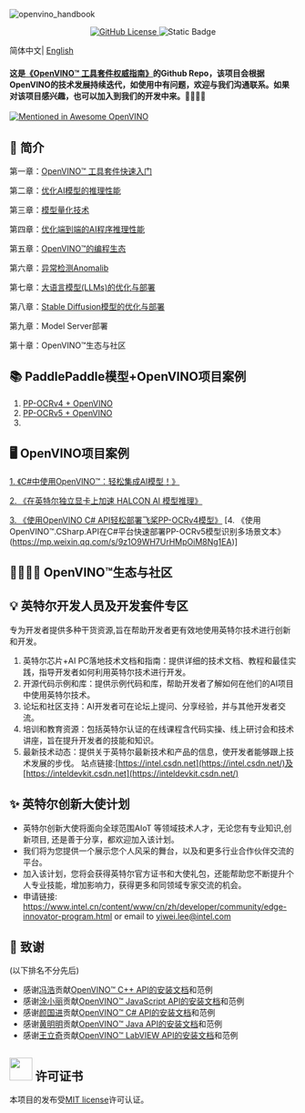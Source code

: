 ![openvino_handbook](https://socialify.git.ci/openvino-book/openvino_handbook/image?forks=1&issues=1&language=1&name=1&owner=1&pulls=1&stargazers=1&theme=Light)

<p align="center">    
    <a href="./LICENSE.txt">
        <img alt="GitHub License" src="https://img.shields.io/github/license/openvino-book/openvino_handbook">
    </a>    
    <a >
        <img alt="Static Badge" src="https://img.shields.io/badge/Language-Python%2CC%2FC%2B%2B%2CC%23%2CJava%2CLabVIEW-blue">
    </a>    


简体中文| [English](README_en.md)

#### 这是[《OpenVINO™ 工具套件权威指南》](https://item.jd.com/10150500500024.html)的Github Repo，该项目会根据OpenVINO的技术发展持续迭代，如使用中有问题，欢迎与我们沟通联系。如果对该项目感兴趣，也可以加入到我们的开发中来。🥰🥰🥰🥰

[![Mentioned in Awesome OpenVINO](https://awesome.re/mentioned-badge-flat.svg)](https://github.com/openvinotoolkit/awesome-openvino)

## 🚀 简介

第一章：[OpenVINO™ 工具套件快速入门](./chapter_1/)

第二章：[优化AI模型的推理性能](./chapter_2/)

第三章：[模型量化技术](./chapter_3/)

第四章：[优化端到端的AI程序推理性能](./chapter_4/)

第五章：[OpenVINO™的编程生态](./chapter_5/)
  
第六章：[异常检测Anomalib](./chapter_6/)

第七章：[大语言模型(LLMs)的优化与部署](./chapter_7/)

第八章：[Stable Diffusion模型的优化与部署](./chapter_8/)

第九章：Model Server部署

第十章：OpenVINO™生态与社区



## 📚 PaddlePaddle模型+OpenVINO项目案例
1. [PP-OCRv4 + OpenVINO](https://github.com/openvino-book/PP-OCRv4_OpenVINO)
2. [PP-OCRv5 + OpenVINO](https://github.com/openvino-book/PP-OCRv5_OpenVINO)
3. 

## 🖥️ OpenVINO项目案例
[1. 《C#中使用OpenVINO™：轻松集成AI模型！》](https://mp.weixin.qq.com/s/QYEF0uSI-nB5aTQ5BhzuBg)

[2. 《在英特尔独立显卡上加速 HALCON AI 模型推理》](https://mp.weixin.qq.com/s/jReFStQP64wg6FJHGtu9WQ)

[3. 《使用OpenVINO C# API轻松部署飞桨PP-OCRv4模型》](https://mp.weixin.qq.com/s/nc3IV7QnR_INRzAMxyYI0A)
[4. 《使用OpenVINO™.CSharp.API在C#平台快速部署PP-OCRv5模型识别多场景文本》(https://mp.weixin.qq.com/s/9z1O9WH7UrHMpOiM8Ng1EA)]



## 👩‍👩‍👧‍👦 OpenVINO™生态与社区

## 💡 英特尔开发人员及开发套件专区
专为开发者提供多种干货资源,旨在帮助开发者更有效地使用英特尔技术进行创新和开发。
1. 英特尔芯片+AI PC落地技术文档和指南：提供详细的技术文档、教程和最佳实践，指导开发者如何利用英特尔技术进行开发。
2. 开源代码示例和库：提供示例代码和库，帮助开发者了解如何在他们的AI项目中使用英特尔技术。
3. 论坛和社区支持：AI开发者可在论坛上提问、分享经验，并与其他开发者交流。
4. 培训和教育资源：包括英特尔认证的在线课程含代码实操、线上研讨会和技术讲座，旨在提升开发者的技能和知识。
5. 最新技术动态：提供关于英特尔最新技术和产品的信息，使开发者能够跟上技术发展的步伐。
站点链接:[https://intel.csdn.net](https://intel.csdn.net/)及[https://inteldevkit.csdn.net](https://inteldevkit.csdn.net/)
 
 
## ✨ 英特尔创新大使计划
- 英特尔创新大使将面向全球范围AIoT 等领域技术人才，无论您有专业知识,创新项目, 还是善于分享，都欢迎加入该计划。
- 我们将为您提供一个展示您个人风采的舞台，以及和更多行业合作伙伴交流的平台。  
- 加入该计划，您将会获得英特尔官方证书和大使礼包，还能帮助您不断提升个人专业技能，增加影响力，获得更多和同领域专家交流的机会。
- 申请链接: https://www.intel.cn/content/www/cn/zh/developer/community/edge-innovator-program.html or email to yiwei.lee@intel.com

## 🙏 致谢
(以下排名不分先后)
- 感谢[冯浩](https://github.com/wxxz975)贡献[OpenVINO™ C++ API的安装文档](./doc/)和范例
- 感谢[涂小丽](https://github.com/txl1123/OpenVINO-JavaScript-API)贡献[OpenVINO™ JavaScript API的安装文档](./doc/)和范例
- 感谢[颜国进](https://github.com/guojin-yan)贡献[OpenVINO™ C# API的安装文档](./doc/)和范例
- 感谢[黄明明](https://github.com/Hmm466)贡献[OpenVINO™ Java API的安装文档](./doc/)和范例
- 感谢[王立奇](https://github.com/wangstoudamire)贡献[OpenVINO™ LabVIEW API的安装文档](./doc/)和范例



## <img title="" src="https://user-images.githubusercontent.com/48054808/157835345-f5d24128-abaf-4813-b793-d2e5bdc70e5a.png" alt="" width="40"> 许可证书

本项目的发布受[MIT license](https://github.com/openvino-book/openvino_handbook/blob/main/LICENSE)许可认证。

